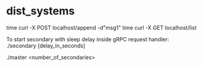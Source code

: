 # dist_systems
time curl -X POST localhost/append -d"msg1"
time curl -X GET localhost/list

To start secondary with sleep delay inside gRPC request handler:
./secondary [delay_in_seconds]

./master <number_of_secondaries>